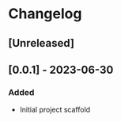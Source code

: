 <!-- Keep a Changelog guide -> https://keepachangelog.com -->

# Changelog

## [Unreleased]

## [0.0.1] - 2023-06-30

### Added
- Initial project scaffold
